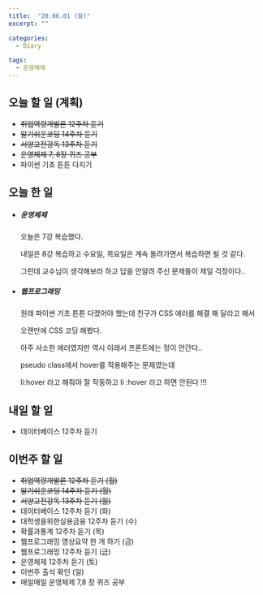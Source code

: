 ```yaml
---
title:  "20.06.01 (월)"
excerpt: ""

categories:
  - Diary

tags:
  - 운영체제
---
```


## 오늘 할 일 (계획)

- ~~취업역량개발론 12주차 듣기~~
- ~~알기쉬운코딩 14주차 듣기~~
- ~~서양고전강독 13주차 듣기~~
- ~~운영체제 7, 8장 퀴즈 공부~~
- 파이썬 기초 튼튼 다지기


## 오늘 한 일

- ##### 운영체제

  오늘은 7강 복습했다.

  내일은 8강 복습하고 수요일, 목요일은 계속 돌려가면서 복습하면 될 것 같다.

  그런데 교수님이 생각해보라 하고 답을 안알려 주신 문제들이 제일 걱정이다..

- ##### 웹프로그래밍

  원래 파이썬 기초 튼튼 다졌어야 했는데 친구가 CSS 에러를 해결 해 달라고 해서

  오랜만에 CSS 코딩 해봤다.

  아주 사소한 에러였지만 역시 이래서 프론트에는 정이 안간다..

  pseudo class에서 hover를 적용해주는 문제였는데

  li:hover 라고 해줘야 잘 작동하고 li :hover 라고 하면 안된다 !!!

## 내일 할 일

- 데이터베이스 12주차 듣기

## 이번주 할 일

- ~~취업역량개발론 12주차 듣기 (월)~~
- ~~알기쉬운코딩 14주차 듣기 (월)~~
- ~~서양고전강독 13주차 듣기 (월)~~
- 데이터베이스 12주차 듣기 (화)
- 대학생을위한실용금융 12주차 듣기 (수)
- 확률과통계 12주차 듣기 (목)
- 웹프로그래밍 영상요약 한 개 하기 (금)
- 웹프로그래밍 12주차 듣기 (금)
- 운영체제 12주차 듣기 (토)
- 이번주 출석 확인 (일)
- 매일매일 운영체제 7,8 장 퀴즈 공부
